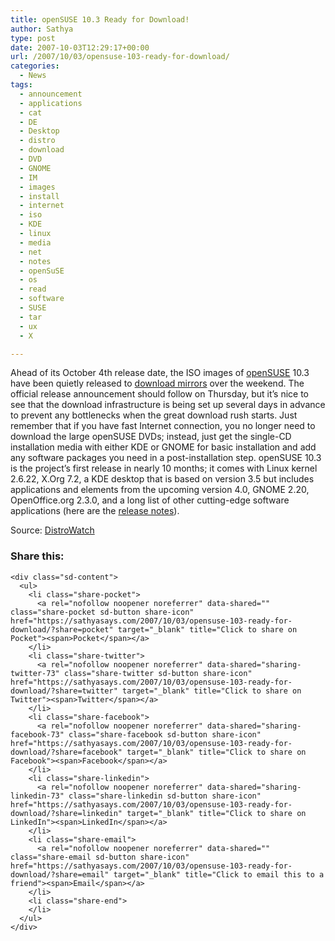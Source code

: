 ```yaml
---
title: openSUSE 10.3 Ready for Download!
author: Sathya
type: post
date: 2007-10-03T12:29:17+00:00
url: /2007/10/03/opensuse-103-ready-for-download/
categories:
  - News
tags:
  - announcement
  - applications
  - cat
  - DE
  - Desktop
  - distro
  - download
  - DVD
  - GNOME
  - IM
  - images
  - install
  - internet
  - iso
  - KDE
  - linux
  - media
  - net
  - notes
  - openSuSE
  - os
  - read
  - software
  - SUSE
  - tar
  - ux
  - X

---
```

Ahead of its October 4th release date, the ISO images of [openSUSE][1] 10.3 have been quietly released to [download mirrors][2] over the weekend. The official release announcement should follow on Thursday, but it&#8217;s nice to see that the download infrastructure is being set up several days in advance to prevent any bottlenecks when the great download rush starts. Just remember that if you have fast Internet connection, you no longer need to download the large openSUSE DVDs; instead, just get the single-CD installation media with either KDE or GNOME for basic installation and add any software packages you need in a post-installation step. openSUSE 10.3 is the project&#8217;s first release in nearly 10 months; it comes with Linux kernel 2.6.22, X.Org 7.2, a KDE desktop that is based on version 3.5 but includes applications and elements from the upcoming version 4.0, GNOME 2.20, OpenOffice.org 2.3.0, and a long list of other cutting-edge software applications (here are the [release notes][3]).

Source: [DistroWatch][4]

<div class="sharedaddy sd-sharing-enabled">
  <div class="robots-nocontent sd-block sd-social sd-social-icon-text sd-sharing">
    <h3 class="sd-title">
      Share this:
    </h3>
    
    <div class="sd-content">
      <ul>
        <li class="share-pocket">
          <a rel="nofollow noopener noreferrer" data-shared="" class="share-pocket sd-button share-icon" href="https://sathyasays.com/2007/10/03/opensuse-103-ready-for-download/?share=pocket" target="_blank" title="Click to share on Pocket"><span>Pocket</span></a>
        </li>
        <li class="share-twitter">
          <a rel="nofollow noopener noreferrer" data-shared="sharing-twitter-73" class="share-twitter sd-button share-icon" href="https://sathyasays.com/2007/10/03/opensuse-103-ready-for-download/?share=twitter" target="_blank" title="Click to share on Twitter"><span>Twitter</span></a>
        </li>
        <li class="share-facebook">
          <a rel="nofollow noopener noreferrer" data-shared="sharing-facebook-73" class="share-facebook sd-button share-icon" href="https://sathyasays.com/2007/10/03/opensuse-103-ready-for-download/?share=facebook" target="_blank" title="Click to share on Facebook"><span>Facebook</span></a>
        </li>
        <li class="share-linkedin">
          <a rel="nofollow noopener noreferrer" data-shared="sharing-linkedin-73" class="share-linkedin sd-button share-icon" href="https://sathyasays.com/2007/10/03/opensuse-103-ready-for-download/?share=linkedin" target="_blank" title="Click to share on LinkedIn"><span>LinkedIn</span></a>
        </li>
        <li class="share-email">
          <a rel="nofollow noopener noreferrer" data-shared="" class="share-email sd-button share-icon" href="https://sathyasays.com/2007/10/03/opensuse-103-ready-for-download/?share=email" target="_blank" title="Click to email this to a friend"><span>Email</span></a>
        </li>
        <li class="share-end">
        </li>
      </ul>
    </div>
  </div>
</div>

 [1]: http://www.opensuse.org
 [2]: http://en.opensuse.org/Mirrors_Released_Version
 [3]: http://www.suse.com/relnotes/i386/openSUSE/10.3/RELEASE-NOTES.en.html
 [4]: http://distrowatch.com/weekly.php?issue=20071001#news